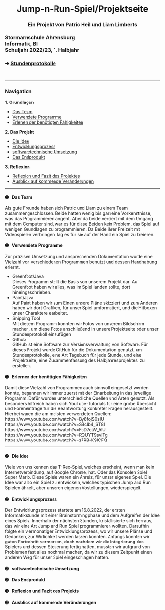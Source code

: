 <head>
<h1 align="center">Jump-n-Run-Spiel/Projektseite</h1> 
</head>
<h3 align="center"> Ein Projekt von Patric Heil und Liam Limberts</h3>
<h3 align="left">Stormarnschule Ahrensburg <br/> Informatik, Bl <br/> Schuljahr 2022/23, 1. Halbjahr </br> </h3> </div>
<h3 align="left"> &#10132; <a href="https://github.com/liamlimberts/Schulprojekt"> Stundenprotokolle</a> </h3> 

<br>
<hr>
<h3>Navigation</h3>

<b>1. Grundlagen</b>	

<ul>
	<li> <a href="#Team"> Das Team </a> </li>
	<li> <a href="#Programme"> Verwendete Programme </a> </li>
	<li> <a href="#Lernprozess"> Erlenen der benötigten Fähigkeiten </a> </li>
</ul>

<b>2. Das Projekt</b>	

<ul>
	<li> <a href="#Idee"> Die Idee </a> </li> 
	<li> <a href="#Entwicklungsprozess"> Entwicklungsprozess </a> </li>
	<li> <a href="#Software"> softwaretechnische Umsetzung </a> </li> 
	<li> <a href="#Produkt"> Das Endprodukt </a> </li>
</ul>

<b>3. Reflexion</b>

<ul>
	<li> <a href="#Reflexion"> Reflexion und Fazit des Projektes </a> </li>
	<li> <a href="#Ausblick"> Ausblick auf kommende Veränderungen </a> </li>
</ul>

<hr>

<h4> <a id="Team"> &#10122; &nbsp Das Team</a> </h4>
Als gute Freunde haben sich Patric und Liam zu einem Team zusammengeschlossen. Beide hatten wenig bis garkeine Vorkenntnisse, was das Programmieren angeht. Aber da beide versiert mit dem Umgang mit dem Computer sind, war es für diese Beiden kein Problem, das Spiel auf wenigen Grundlagen zu programmieren. Da Beide ihrer Freizeit mit Videospielen verbringen, lag es für sie auf der Hand ein Spiel zu kreieren.

<h4> <a id="Programme"> &#10122; &nbsp Verwendete Programme</a> </h4>
Zur präzisen Umsetzung und ansprechenden Dokumentation wurde eine Vielzahl von verschiedenen Programmen benutzt und dessen Handhabung erlernt.

<ul>
	<li>Greenfoot/Java </li>
	Dieses Programm stellt die Basis von unserem Projekt dar. Auf Greenfoot haben wir alles, was im Spiel landen sollte, dort hineingeschrieben.
	<li>Paint/Java </li>
	Auf Paint haben wir zum Einen unsere Pläne skizziert und zum Anderen haben wir dort Grafiken, für unser Spiel umformatiert, und die Hitboxen unser Charaktere earbeitet.
	<li>Snipping Tool </li>
	Mit diesem Programm konnten wir Fotos von unserem Bildschirm machen, um diese Fotos anschließend in unsere Projektseite oder unser Stundenprotokoll einzufügen
	<li>Github </li>
	GitHub ist eine Software zur Versionsverwaltung von Software. Für dieses Projekt wurde GitHub für die Dokumentation genutzt, um Stundenprotokolle, eine Art Tagebuch für jede Stunde, und eine Projektseite, eine Zusammenfassung des Halbjahresprojektes, zu erstellen. 

</ul>

	
	
	
<h4> <a id="Lernprozess"> &#10122; &nbsp Erlernen der benötigten Fähigkeiten</a> </h4>
Damit diese Vielzahl von Programmen auch sinnvoll eingesetzt werden konnte, begannen wir immer zuerst mit der Einarbeitung in das jeweilige Programm. Dafür wurden unterschiedliche Quellen und Arten genutzt. Als besonders hilfreich haben sich YouTube-Tutorials für eine grobe Übersicht und Foreneintrage für die Beantwortung konkreter Fragen herausgestellt. Hierbei waren die am meisten verwendeten Quellen:
https://www.youtube.com/watch?v=By8fojS0sIU
https://www.youtube.com/watch?v=SBcIb4_ST8I
https://www.youtube.com/watch?v=FoD7cjW_5lU
https://www.youtube.com/watch?v=RQUYT9svlTg
https://www.youtube.com/watch?v=z7RB-KSlCFQ


<hr>

<h4> <a id="Idee"> &#10123; &nbsp Die Idee</a> </h4>

Viele von uns kennen das T-Rex-Spiel, welches erscheint, wenn man kein Internetverbindung, auf Google Chrome, hat. Oder das Konsolen Spiel Super Mario. Diese Spiele waren ein Anreiz, für unser eigenes Spiel. Die Idee war also ein Spiel zu entwickeln, welches typischen Jump and Run Spielen ähnelt, aber unseren eigenen Vostellungen, wiederspiegelt.


<h4> <a id="Entwicklungsprozess"> &#10123; &nbsp Entwicklungsprozess</a> </h4>

Der Entwicklungsprozess startete am 16.8.2022, der ersten Informatikstunde mit einer Brainstormingphase und dem Aufgreifen der Idee eines Spiels. Innerhalb der nächsten Stunden, kristallisierte sich herraus, das wir eine Art Jump and Run Spiel programmieren wollten. Daraufhin folgte ein viermonatiger Entwicklungsprozess, wo wir unsere Plänse und Gedanken, zur Wirlichkeit werden lassen konnten. Anfangs konnten wir guten Fortschritt vermerken, doch nachdem wir die Integrierung des Spielers und dessen Steuerung fertig hatten, mussten wir aufgrund von Problemen fast alles nochmal machen, da wir zu diesem Zeitpunkt einen anderen Weg für unser Spiel eingeschlagen hatten.

<h4> <a id="Software"> &#10123; &nbsp softwaretechnische Umsetzung </a> </h4>


<h4> <a id="Produkt"> &#10123; &nbsp Das Endprodukt </a> </h4>

<h4> <a id="Reflexion"> &#10124; &nbsp Reflexion und Fazit des Projekts </a> </h4>

<h4> <a id="Ausblick"> &#10124; &nbsp Ausblick auf kommende Veränderungen </a> </h4>


	
	
